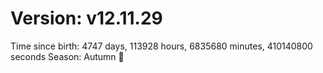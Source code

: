 # Version: v12.11.29
Time since birth: 4747 days, 113928 hours, 6835680 minutes, 410140800 seconds
Season: Autumn 🍁
